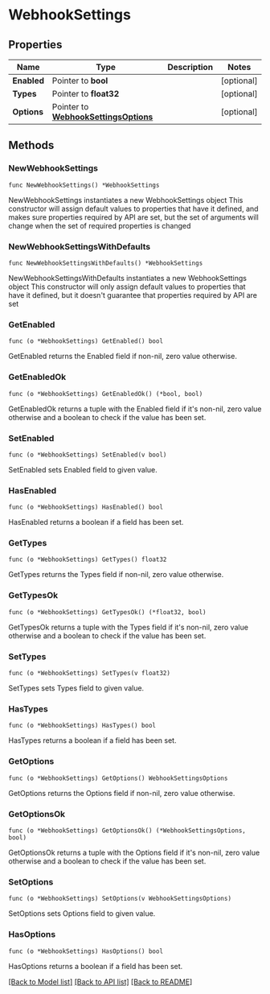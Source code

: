 # WebhookSettings

## Properties

Name | Type | Description | Notes
------------ | ------------- | ------------- | -------------
**Enabled** | Pointer to **bool** |  | [optional] 
**Types** | Pointer to **float32** |  | [optional] 
**Options** | Pointer to [**WebhookSettingsOptions**](WebhookSettingsOptions.md) |  | [optional] 

## Methods

### NewWebhookSettings

`func NewWebhookSettings() *WebhookSettings`

NewWebhookSettings instantiates a new WebhookSettings object
This constructor will assign default values to properties that have it defined,
and makes sure properties required by API are set, but the set of arguments
will change when the set of required properties is changed

### NewWebhookSettingsWithDefaults

`func NewWebhookSettingsWithDefaults() *WebhookSettings`

NewWebhookSettingsWithDefaults instantiates a new WebhookSettings object
This constructor will only assign default values to properties that have it defined,
but it doesn't guarantee that properties required by API are set

### GetEnabled

`func (o *WebhookSettings) GetEnabled() bool`

GetEnabled returns the Enabled field if non-nil, zero value otherwise.

### GetEnabledOk

`func (o *WebhookSettings) GetEnabledOk() (*bool, bool)`

GetEnabledOk returns a tuple with the Enabled field if it's non-nil, zero value otherwise
and a boolean to check if the value has been set.

### SetEnabled

`func (o *WebhookSettings) SetEnabled(v bool)`

SetEnabled sets Enabled field to given value.

### HasEnabled

`func (o *WebhookSettings) HasEnabled() bool`

HasEnabled returns a boolean if a field has been set.

### GetTypes

`func (o *WebhookSettings) GetTypes() float32`

GetTypes returns the Types field if non-nil, zero value otherwise.

### GetTypesOk

`func (o *WebhookSettings) GetTypesOk() (*float32, bool)`

GetTypesOk returns a tuple with the Types field if it's non-nil, zero value otherwise
and a boolean to check if the value has been set.

### SetTypes

`func (o *WebhookSettings) SetTypes(v float32)`

SetTypes sets Types field to given value.

### HasTypes

`func (o *WebhookSettings) HasTypes() bool`

HasTypes returns a boolean if a field has been set.

### GetOptions

`func (o *WebhookSettings) GetOptions() WebhookSettingsOptions`

GetOptions returns the Options field if non-nil, zero value otherwise.

### GetOptionsOk

`func (o *WebhookSettings) GetOptionsOk() (*WebhookSettingsOptions, bool)`

GetOptionsOk returns a tuple with the Options field if it's non-nil, zero value otherwise
and a boolean to check if the value has been set.

### SetOptions

`func (o *WebhookSettings) SetOptions(v WebhookSettingsOptions)`

SetOptions sets Options field to given value.

### HasOptions

`func (o *WebhookSettings) HasOptions() bool`

HasOptions returns a boolean if a field has been set.


[[Back to Model list]](../README.md#documentation-for-models) [[Back to API list]](../README.md#documentation-for-api-endpoints) [[Back to README]](../README.md)


